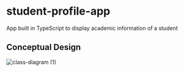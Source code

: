 # student-profile-app
App built in TypeScript to display academic information of a student 


## Conceptual Design

![class-diagram (1)](https://user-images.githubusercontent.com/66291589/163678611-73b0e969-11ae-4a85-a067-3bf8da96927d.png)
